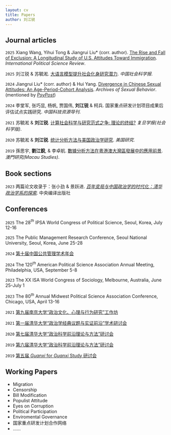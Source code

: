 ```yaml
---
layout: cv
title: Papers
author: 刘江锐
---
```

## Journal articles

`2025`
Xiang Wang, Yihui Tong & Jiangrui Liu* (corr. author). [The Rise and Fall of Exclusion: A Longitudinal Study of U.S. Attitudes Toward Immigration](https://journals.sagepub.com/home/IPS). _International Political Science Review_.

`2025`
刘江锐 & 苏毓淞. [大语言模型提升社会化身研究潜力](https://www.cssn.cn/skgz/bwyc/202504/t20250425_5870796.shtml). _中国社会科学报_.

`2024`
Jiangrui Liu* (corr. author) & Hui Yang. [Divergence in Chinese Sexual Attitudes: An Age-Period-Cohort Analysis](https://rdcu.be/dJ3Ix). _Archives of Sexual Behavior_. (mentioned by [*PsyPost*](https://www.psypost.org/study-reveals-evolving-sexual-attitudes-in-china-influenced-by-age-urban-rural-divide-and-political-status/))

`2024`
李堂军, 张巧显, 杨帆, 贾国伟, __刘江锐__ & 柯兵. 国家重点研发计划项目成果后评估试点实践研究. _中国科技资源导刊_.

`2021`
苏毓淞 & __刘江锐__. [计算社会科学与研究范式之争: 理论的终结?](https://is.gd/Xz2rWW) _复旦学报(社会科学版)_.

`2020`
苏毓淞 & __刘江锐__. [统计分析方法与美国政治学研究](https://is.gd/bf5ort). _美国研究_.

`2019`
孫思宇, __劉江銳__, & 李卓航. [數據分析方法在粵港澳大灣區發展中的應用前景](https://is.gd/81IHTa). _澳門研究(Macau Studies)_.
&nbsp;

## Book sections

`2023`
两篇论文收录于：张小劲 & 景跃进. _[百年变局与中国政治学的时代化：清华政治学系的探索](https://mp.weixin.qq.com/s/HOKiUL22dz56fcH-e3JMhg)_. 中央编译出版社
&nbsp;

## Conferences
`2025`
The 28$^{th}$ IPSA World Congress of Political Science, Seoul, Korea, July 12-16

`2025`
The Public Management Research Conference, Seoul National University, Seoul, Korea, June 25-28

`2024`
[第十届中国公共管理学术年会](https://mp.weixin.qq.com/s/y4DUH_ajbDTqks0z1pWcxA)

`2024`
The 120$^{th}$ American Political Science Association Annual Meeting, Philadelphia, USA, September 5-8

`2023`
The XX ISA World Congress of Sociology, Melbourne, Australia, June 25-July 1

`2023`
The 80$^{th}$ Annual Midwest Political Science Association Conference, Chicago, USA, April 13-16

`2021`
[第九届南京大学“政治文化、心理与行为研究”工作坊](https://www.dps.tsinghua.edu.cn/info/1197/2424.htm)

`2021`
[第一届清华大学“政治学经典议题与实证前沿”学术研讨会](https://www.dps.tsinghua.edu.cn/info/1197/2321.htm)

`2020`
[第七届清华大学“政治科学前沿理论与方法”研讨会](https://www.sss.tsinghua.edu.cn/info/1223/4445.htm)

`2019`
[第六届清华大学“政治科学前沿理论与方法”研讨会](https://www.dps.tsinghua.edu.cn/info/1199/2086.htm)

`2019`
[第五届 *Guanxi* for *Guanxi* Study 研讨会](http://www.csnr.tsinghua.edu.cn/info/1033/1050.htm)
&nbsp;
## Working Papers
* Migration
* Censorship
* Bill Modification 
* Populist Attitude
* Eyes on Corruption
* Political Participation 
* Enviromental Governance
* 国家重点研发计划合作网络
* ……
